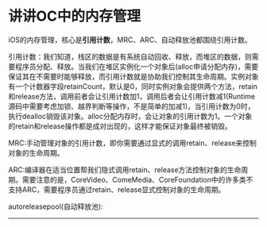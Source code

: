 # 讲讲OC中的内存管理

iOS的内存管理，核心是**引用计数**，MRC、ARC、自动释放池都围绕引用计数。

引用计数：我们知道，栈区的数据是有系统自动回收、释放，而堆区的数据，则需要程序员分配、释放。当我们在堆区实例化一个对象后(alloc申请分配内存)，需要保证其在不需要时能够释放，而引用计数就是协助我们控制其生命周期。实例对象有一个计数器字段retainCount，默认是0，同时实例对象会提供两个方法，retain和release方法，调用前者会让引用计数加1，调用后者会让引用计数减1(Runtime源码中需要考虑加锁、越界判断等操作，不是简单的加减1)，当引用计数为0时，执行dealloc销毁该对象。alloc分配内存时，会让对象的引用计数为1。一个对象的retain和release操作都是成对出现的，这样才能保证对象最终被销毁。

MRC:手动管理对象的引用计数，即你需要通过显式的调用retain、release来控制对象的生命周期。

ARC:编译器在适当位置帮我们隐式调用retain、release方法控制对象的生命周期。需要注意的是，CoreVideo、ComeMedia、CoreFoundation中的许多类不支持ARC，需要程序员通过retain、release显式控制对象的生命周期。

autoreleasepool(自动释放池):





---
